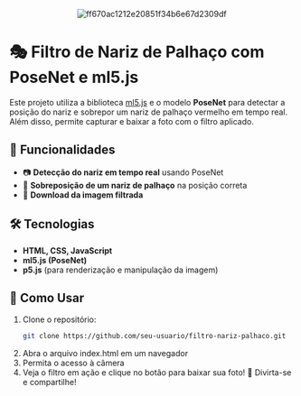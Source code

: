 <div align="center">

![ff670ac1212e20851f34b6e67d2309df](https://github.com/user-attachments/assets/0bfdf888-dd0d-4b2b-bf0e-a193656bb63c)

</div> 

# 🎭 Filtro de Nariz de Palhaço com PoseNet e ml5.js  

Este projeto utiliza a biblioteca [ml5.js](https://ml5js.org/) e o modelo **PoseNet** para detectar a posição do nariz e sobrepor um nariz de palhaço vermelho em tempo real. Além disso, permite capturar e baixar a foto com o filtro aplicado.  

## 🚀 Funcionalidades  
- 📷 **Detecção do nariz em tempo real** usando PoseNet  
- 🤡 **Sobreposição de um nariz de palhaço** na posição correta  
- 💾 **Download da imagem filtrada**  

## 🛠 Tecnologias  
- **HTML, CSS, JavaScript**  
- **ml5.js (PoseNet)**  
- **p5.js** (para renderização e manipulação da imagem)  

## 📌 Como Usar  
1. Clone o repositório:  
   ```sh
   git clone https://github.com/seu-usuario/filtro-nariz-palhaco.git
   
2. Abra o arquivo index.html em um navegador
3. Permita o acesso à câmera
4. Veja o filtro em ação e clique no botão para baixar sua foto!
📸 Divirta-se e compartilhe!

